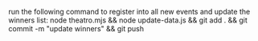 run the following command to register into all new events and update the winners list:
node theatro.mjs && node update-data.js && git add . && git commit -m "update winners" && git push